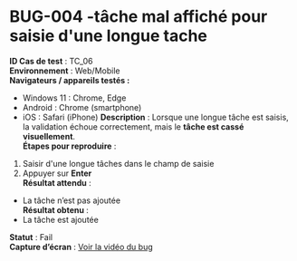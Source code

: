 #  BUG-004 -tâche mal affiché pour saisie d'une longue tache
**ID Cas de test** : TC_06  
**Environnement** : Web/Mobile  
**Navigateurs / appareils testés :**  
- Windows 11 : Chrome, Edge  
- Android : Chrome (smartphone)  
- iOS : Safari (iPhone)
**Description** : Lorsque une longue tâche est saisis, la validation échoue correctement, mais le **tâche est cassé visuellement**.  
**Étapes pour reproduire** :  
1. Saisir d'une longue tâches dans le champ de saisie  
2. Appuyer sur **Enter**  
**Résultat attendu** :  
- La tâche n’est pas ajoutée  
**Résultat obtenu** :  
- La tâche est ajoutée  

**Statut** : Fail  
**Capture d’écran** : 
[Voir la vidéo du bug](./captures/bug-004.mp4)